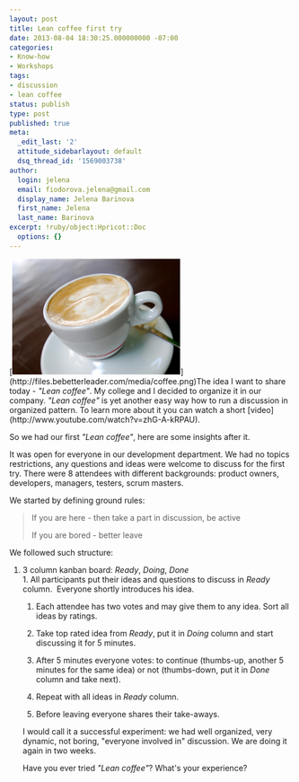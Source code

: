 ```yaml
---
layout: post
title: Lean coffee first try
date: 2013-08-04 18:30:25.000000000 -07:00
categories:
- Know-how
- Workshops
tags:
- discussion
- lean coffee
status: publish
type: post
published: true
meta:
  _edit_last: '2'
  attitude_sidebarlayout: default
  dsq_thread_id: '1569003738'
author:
  login: jelena
  email: fiodorova.jelena@gmail.com
  display_name: Jelena Barinova
  first_name: Jelena
  last_name: Barinova
excerpt: !ruby/object:Hpricot::Doc
  options: {}
---
```

<p>[<img class="size-full wp-image-198 alignleft" alt="coffee" 
src="assets/coffee.png" width="300" height="207" 
/>](http://files.bebetterleader.com/media/coffee.png)The idea I want to share 
today - <em>"Lean coffee"</em>. My college and I decided to organize it in our 
company. <em>"Lean coffee"</em> is yet another easy way how to run a 
discussion in organized pattern. To learn more about it you can watch a 
short [video](http://www.youtube.com/watch?v=zhG-A-kRPAU).</p> 
<p>So we had our first <em>"Lean coffee"</em>, here are some insights after 
it.</p> 
<p>It was open for everyone in our development department. We had no topics 
restrictions, any questions and ideas were welcome to discuss for the first 
try. There were 8 attendees with different backgrounds: product owners, 
developers, managers, testers, scrum masters.</p> 
<p>We started by defining ground rules:</p> 
<blockquote><p>If you are here - then take a part in discussion, be active</p> 
<p>If you are bored - better leave</p></blockquote> 
<p>We followed such structure:</p> 
<ol type="1"> 
<li value="1">3 column kanban board: <em>Ready</em>, <em>Doing</em>, 
<em>Done</em></li> 
1. All participants put their ideas and questions to discuss in <em>Ready</em> 
column.  Everyone shortly introduces his idea. 

1. Each attendee has two votes and may give them to any idea. Sort all ideas 
by ratings. 

1. Take top rated idea from <em>Ready</em>, put it in <em>Doing</em> column 
and start discussing it for 5 minutes. 

1. After 5 minutes everyone votes: to continue (thumbs-up, another 5 minutes 
for the same idea) or not (thumbs-down, put it in <em>Done</em> column and 
take next). 

1. Repeat with all ideas in <em>Ready</em> column. 

1. Before leaving everyone shares their take-aways. 


<p>I would call it a successful experiment: we had well organized, very 
dynamic, not boring, "everyone involved in" discussion. We are doing it again 
in two weeks.</p> 
<p>Have you ever tried<em> "Lean coffee"</em>? What's your experience?</p> 